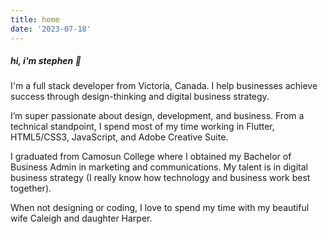 ```yaml
---
title: home
date: '2023-07-18'
---
```


##### hi, i'm stephen 👋

I'm a full stack developer from Victoria, Canada. I help businesses achieve success through design-thinking and digital business strategy.

I’m super passionate about design, development, and business. From a technical standpoint, I spend most of my time working in Flutter, HTML5/CSS3, JavaScript, and Adobe Creative Suite.

I graduated from Camosun College where I obtained my Bachelor of Business Admin in marketing and communications. My talent is in digital business strategy (I really know how technology and business work best together).

When not designing or coding, I love to spend my time with my beautiful wife Caleigh and daughter Harper.
